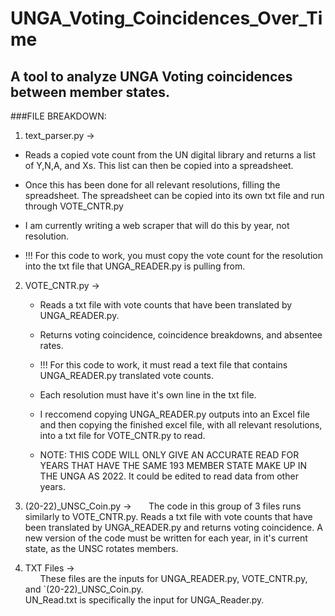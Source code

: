 # UNGA_Voting_Coincidences_Over_Time
## A tool to analyze UNGA Voting coincidences between member states.



###FILE BREAKDOWN:
    
1. text_parser.py ->   
  * Reads a copied vote count from the UN digital library and returns a list of Y,N,A, and Xs. This list can then be copied into a spreadsheet.

  * Once this has been done for all relevant resolutions, filling the spreadsheet. The spreadsheet can be copied into its own txt file and run through VOTE_CNTR.py  

  * I am currently writing a web scraper that will do this by year, not resolution.  

  * !!! For this code to work, you must copy the vote count for the resolution into the txt file that UNGA_READER.py is pulling from.  
                    
   
2. VOTE_CNTR.py  ->    
   * Reads a txt file with vote counts that have been translated by UNGA_READER.py.  
   
   * Returns voting coincidence, coincidence breakdowns, and absentee rates.  
   
   * !!! For this code to work, it must read a text file that contains UNGA_READER.py translated vote counts.  
   
   * Each resolution must have it's own line in the txt file.  
   
   * I reccomend copying UNGA_READER.py outputs into an Excel file and then copying the finished excel file, with all relevant resolutions, into a txt file for VOTE_CNTR.py to read.  
   
   * NOTE: THIS CODE WILL ONLY GIVE AN ACCURATE READ FOR YEARS THAT HAVE THE SAME 193 MEMBER STATE MAKE UP IN THE UNGA AS 2022. It could be edited to read data from other years.   
                  
    
3. (20-22)_UNSC_Coin.py -> 
&nbsp;&nbsp;&nbsp;&nbsp;&nbsp;&nbsp;The code in this group of 3 files runs similarly to VOTE_CNTR.py.
                        Reads a txt file with vote counts that have been translated by UNGA_READER.py and returns voting coincidence.
                        A new version of the code must be written for each year, in it's current state, as the UNSC rotates members.
                        

4. TXT   Files  ->     
&nbsp;&nbsp;&nbsp;&nbsp;&nbsp;&nbsp;These files are the inputs for UNGA_READER.py, VOTE_CNTR.py, and `(20-22)_UNSC_Coin.py.  
                         UN_Read.txt is specifically the input for UNGA_Reader.py.
                         
                         
